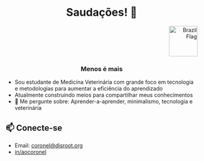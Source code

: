 <h1 align="center">Saudações! 👋</h1>
<p align="right"> <a href="Brasil" target="_blank" rel="noreferrer"> <img src="https://cdn4.iconfinder.com/data/icons/international-flags-map-markers/90/brazil-brasil-country-flag-512.png" alt="Brazil Flag" width="75" height="80"/> </a>

<h3 align="center">Menos é mais</h3>

- Sou estudante de Medicina Veterinária com grande foco em tecnologia e metodologias para aumentar a eficiência do aprendizado
- Atualmente construindo meios para compartilhar meus conhecimentos
- 💬 Me pergunte sobre: Aprender-a-aprender, minimalismo, tecnologia e veterinária

## 📫 Conecte-se

- Email: coronel@disroot.org
- [in/aocoronel](https://www.linkedin.com/in/aocoronel)

